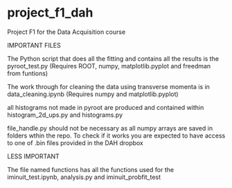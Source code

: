 # project_f1_dah

Project F1 for the Data Acquisition course

IMPORTANT FILES

The Python script that does all the fitting and contains all the results is the pyroot_test.py (Requires ROOT, numpy, matplotlib.pyplot and freedman from funtions)

The work through for cleaning the data using transverse momenta is in data_cleaning.ipynb (Requires numpy and matplotlib.pyplot)

all histograms not made in pyroot are produced and contained within histogram_2d_ups.py and histograms.py

file_handle.py should not be necessary as all numpy arrays are saved in folders wthin the repo. To check if it works you are expected to have access to one of .bin files provided in the DAH dropbox

LESS IMPORTANT

The file named functions has all the functions used for the iminuit_test.ipynb, analysis.py and iminuit_probfit_test
